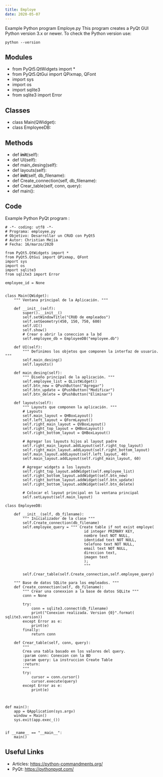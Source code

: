 ```yaml
---
title: Employe
date: 2020-05-07
---
```

Example Python program Employe.py
This program creates a PyQt GUI
Python version 3.x or newer.
To check the Python version use:

    python --version

## Modules

* from PyQt5.QtWidgets import *
* from PyQt5.QtGui import QPixmap, QFont
* import sys
* import os
* import sqlite3
* from sqlite3 import Error

## Classes

* class Main(QWidget):
* class EmployeeDB:

## Methods

* def __init__(self):
* def UI(self):
* def main_desing(self):
* def layouts(self):
* def __init__(self, db_filename):
* def Create_connection(self, db_filename):
* def Crear_table(self, conn, query):
* def main():

## Code

Example Python PyQt program :

    # -*- coding: utf8 -*-
    # Programa: employee.py
    # Objetivo: Desarrollar un CRUD con PyQt5
    # Autor: Christian Mejia
    # Fecha: 16/marzo/2020
    
    from PyQt5.QtWidgets import *
    from PyQt5.QtGui import QPixmap, QFont
    import sys
    import os
    import sqlite3
    from sqlite3 import Error
    
    employee_id = None
    
    
    class Main(QWidget):
        """ Ventana principal de la Aplicación. """
    
        def __init__(self):
            super().__init__()
            self.setWindowTitle("CRUD de empleados")
            self.setGeometry(450, 150, 750, 600)
            self.UI()
            self.show()
            # Crear o abrir la coneccion a la bd
            self.employee_db = EmployeeDB("employee.db")
    
        def UI(self):
            """ Definimos los objetos que componen la interfaz de usuario. """
            self.main_desing()
            self.layouts()
    
        def main_desing(self):
            """ Diseño principal de la aplicación. """
            self.employee_list = QListWidget()
            self.btn_new = QPushButton("Agregar")
            self.btn_update = QPushButton("Modificar")
            self.btn_delete = QPushButton("Eliminar")
    
        def layouts(self):
            """ Layouts que componen la aplicación. """
            # Layouts
            self.main_layout = QHBoxLayout()
            self.left_layout = QFormLayout()
            self.right_main_layout = QVBoxLayout()
            self.right_top_layout = QHBoxLayout()
            self.right_bottom_layout = QHBoxLayout()
    
            # Agregar los layouts hijos al layout padre
            self.right_main_layout.addLayout(self.right_top_layout)
            self.right_main_layout.addLayout(self.right_bottom_layout)
            self.main_layout.addLayout(self.left_layout, 40)
            self.main_layout.addLayout(self.right_main_layout, 60)
    
            # Agregar widgets a los layouts
            self.right_top_layout.addWidget(self.employee_list)
            self.right_bottom_layout.addWidget(self.btn_new)
            self.right_bottom_layout.addWidget(self.btn_update)
            self.right_bottom_layout.addWidget(self.btn_delete)
    
            # Colocar el layout principal en la ventana principal
            self.setLayout(self.main_layout)
    
    class EmployeeDB:
    
        def __init__(self, db_filename):
            """ Inicializador de la clase """
            self.Create_connection(db_filename)
            self.employee_query = """ Create table if not exist employe(
                                        id integer PRIMARY KEY,
                                        nombre text NOT NULL,
                                        identidad text NOT NULL,
                                        telefono text NOT NULL,
                                        email text NOT NULL,
                                        direccion text,
                                        imagen text
                                        );
                                        """
    
            self.Crear_table(self.Create_connection,self.employee_query)
    
        """ Base de datos SQLite para los empleados. """
        def Create_connection(self, db_filename):
            """ Crear una conexxion a la base de datos SQLite """
            conn = None
    
            try:
                conn = sqlite3.connect(db_filename)
                print("Conexion realizada. Version {0}".format( sqlite3.version))
            except Error as e:
                print(e)
            finally:
                return conn
    
        def Crear_table(self, conn, query):
            """ 
            Crea una tabla basado en los valores del query. 
            :param conn: Conexion con la BD
            :param query: La instruccion Create Table
            :return:
            """
            try:
                cursor = conn.cursor()
                cursor.execute(query)
            except Error as e:
                print(e)
    
    
    
    def main():
        app = QApplication(sys.argv)
        window = Main()
        sys.exit(app.exec_())
    
    
    if __name__ == "__main__":
        main()

## Useful Links

- Articles: https://python-commandments.org/
- PyQt: https://pythonpyqt.com/
